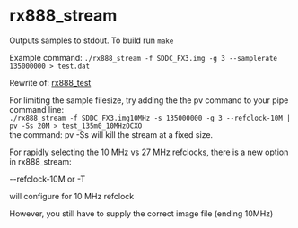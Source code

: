# rx888_stream
Outputs samples to stdout. To build run `make`

Example command: `./rx888_stream -f SDDC_FX3.img -g 3 --samplerate 135000000 > test.dat`

Rewrite of: [rx888_test](https://github.com/cozycactus/rx888_test)

For limiting the sample filesize, try adding the the pv command to your pipe command line:
    <br>`./rx888_stream -f SDDC_FX3.img10MHz -s 135000000 -g 3 --refclock-10M | pv -Ss 20M > test_135m0_10MHzOCXO`<br>
the command: pv -Ss <size> will kill the stream at a fixed size.

For rapidly selecting the 10 MHz vs 27 MHz refclocks, there is a new option in rx888_stream:

 --refclock-10M or -T 
 
 will configure for 10 MHz refclock
 
 However, you still have to supply the correct image file (ending 10MHz)
